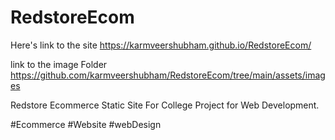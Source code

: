 # RedstoreEcom

Here's link to the site https://karmveershubham.github.io/RedstoreEcom/

link to the image Folder https://github.com/karmveershubham/RedstoreEcom/tree/main/assets/images

Redstore Ecommerce Static Site For College Project for Web Development.

#Ecommerce #Website #webDesign
